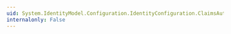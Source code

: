 ```yaml
---
uid: System.IdentityModel.Configuration.IdentityConfiguration.ClaimsAuthenticationManager
internalonly: False
---
```


